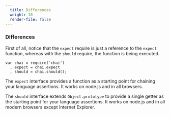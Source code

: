 ```yaml
---
  title: Differences
  weight: 10
  render-file: false
---
```


### Differences

First of all, notice that the `expect` require is just a reference to the
`expect` function, whereas with the `should` require, the function is
being executed.

    var chai = require('chai')
      , expect = chai.expect
      , should = chai.should();

The `expect` interface provides a function as a starting point for chaining
your language assertions. It works on node.js and in all browsers.

The `should` interface extends `Object.prototype` to provide a single getter as
the starting point for your language assertions. It works on node.js and in
all modern browsers except Internet Explorer.
